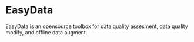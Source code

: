 # EasyData
EasyData is an opensource toolbox for data quality assesment, data quality modify, and offline data augment.

